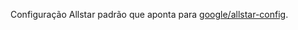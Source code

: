 Configuração Allstar padrão que aponta para [google/allstar-config](https://github.com/google/allstar-config).
